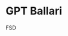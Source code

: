 <html>
  <body>
    <title> Document</title>
    <h1> GPT Ballari</h1>
    <p>FSD</p>
  </body>
</html>
